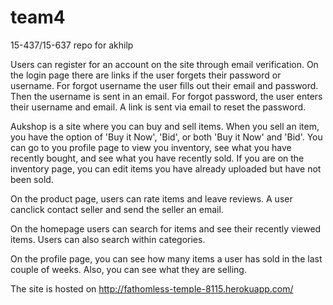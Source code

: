 # team4
15-437/15-637 repo for akhilp

Users can register for an account on the site through email verification. On the login page there are links if the user forgets their password or username. For forgot username the user fills out their email and password. Then the username is sent in an email. For forgot password, the user enters their username and email. A link is sent via email to reset the password. 

Aukshop is a site where you can buy and sell items. When you sell an item, you have the option of 'Buy it Now', 'Bid', or both 'Buy it Now' and 'Bid'. You can go to you profile page to view you inventory, see what you have recently bought, and see what you have recently sold. If you are on the inventory page, you can edit items you have already uploaded but have not been sold.

On the product page, users can rate items and leave reviews. A user canclick contact seller and send the seller an email. 

On the homepage users can search for items and see their recently viewed items. Users can also search within categories. 

On the profile page, you can see how many items a user has sold in the last couple of weeks. Also, you can see what they are selling. 

The site is hosted on http://fathomless-temple-8115.herokuapp.com/
